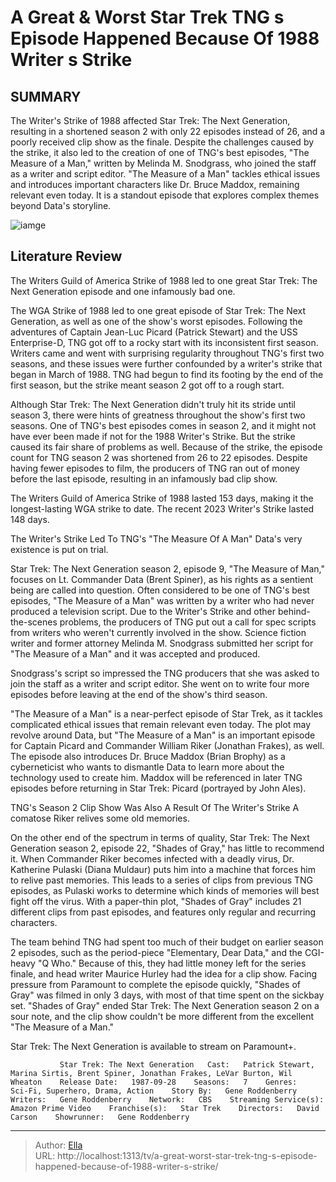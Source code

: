 # A Great &amp; Worst Star Trek TNG s Episode Happened Because Of 1988 Writer s Strike


## SUMMARY 



  The Writer&#39;s Strike of 1988 affected Star Trek: The Next Generation, resulting in a shortened season 2 with only 22 episodes instead of 26, and a poorly received clip show as the finale.   Despite the challenges caused by the strike, it also led to the creation of one of TNG&#39;s best episodes, &#34;The Measure of a Man,&#34; written by Melinda M. Snodgrass, who joined the staff as a writer and script editor.   &#34;The Measure of a Man&#34; tackles ethical issues and introduces important characters like Dr. Bruce Maddox, remaining relevant even today. It is a standout episode that explores complex themes beyond Data&#39;s storyline.  

![iamge](https://static1.srcdn.com/wordpress/wp-content/uploads/2024/01/startrekepisodes_thathappenedbecasueofthe_1988writersstrike.jpg)

## Literature Review
The Writers Guild of America Strike of 1988 led to one great Star Trek: The Next Generation episode and one infamously bad one.




The WGA Strike of 1988 led to one great episode of Star Trek: The Next Generation, as well as one of the show&#39;s worst episodes. Following the adventures of Captain Jean-Luc Picard (Patrick Stewart) and the USS Enterprise-D, TNG got off to a rocky start with its inconsistent first season. Writers came and went with surprising regularity throughout TNG&#39;s first two seasons, and these issues were further confounded by a writer&#39;s strike that began in March of 1988. TNG had begun to find its footing by the end of the first season, but the strike meant season 2 got off to a rough start.




Although Star Trek: The Next Generation didn&#39;t truly hit its stride until season 3, there were hints of greatness throughout the show&#39;s first two seasons. One of TNG&#39;s best episodes comes in season 2, and it might not have ever been made if not for the 1988 Writer&#39;s Strike. But the strike caused its fair share of problems as well. Because of the strike, the episode count for TNG season 2 was shortened from 26 to 22 episodes. Despite having fewer episodes to film, the producers of TNG ran out of money before the last episode, resulting in an infamously bad clip show.



The Writers Guild of America Strike of 1988 lasted 153 days, making it the longest-lasting WGA strike to date. The recent 2023 Writer&#39;s Strike lasted 148 days.





 The Writer&#39;s Strike Led To TNG&#39;s &#34;The Measure Of A Man&#34; 
Data&#39;s very existence is put on trial.
         




Star Trek: The Next Generation season 2, episode 9, &#34;The Measure of Man,&#34; focuses on Lt. Commander Data (Brent Spiner), as his rights as a sentient being are called into question. Often considered to be one of TNG&#39;s best episodes, &#34;The Measure of a Man&#34; was written by a writer who had never produced a television script. Due to the Writer&#39;s Strike and other behind-the-scenes problems, the producers of TNG put out a call for spec scripts from writers who weren&#39;t currently involved in the show. Science fiction writer and former attorney Melinda M. Snodgrass submitted her script for &#34;The Measure of a Man&#34; and it was accepted and produced.



Snodgrass&#39;s script so impressed the TNG producers that she was asked to join the staff as a writer and script editor. She went on to write four more episodes before leaving at the end of the show&#39;s third season.




&#34;The Measure of a Man&#34; is a near-perfect episode of Star Trek, as it tackles complicated ethical issues that remain relevant even today. The plot may revolve around Data, but &#34;The Measure of a Man&#34; is an important episode for Captain Picard and Commander William Riker (Jonathan Frakes), as well. The episode also introduces Dr. Bruce Maddox (Brian Brophy) as a cyberneticist who wants to dismantle Data to learn more about the technology used to create him. Maddox will be referenced in later TNG episodes before returning in Star Trek: Picard (portrayed by John Ales).






 TNG&#39;s Season 2 Clip Show Was Also A Result Of The Writer&#39;s Strike 
A comatose Riker relives some old memories.
          

On the other end of the spectrum in terms of quality, Star Trek: The Next Generation season 2, episode 22, &#34;Shades of Gray,&#34; has little to recommend it. When Commander Riker becomes infected with a deadly virus, Dr. Katherine Pulaski (Diana Muldaur) puts him into a machine that forces him to relive past memories. This leads to a series of clips from previous TNG episodes, as Pulaski works to determine which kinds of memories will best fight off the virus. With a paper-thin plot, &#34;Shades of Gray&#34; includes 21 different clips from past episodes, and features only regular and recurring characters.

The team behind TNG had spent too much of their budget on earlier season 2 episodes, such as the period-piece &#34;Elementary, Dear Data,&#34; and the CGI-heavy &#34;Q Who.&#34; Because of this, they had little money left for the series finale, and head writer Maurice Hurley had the idea for a clip show. Facing pressure from Paramount to complete the episode quickly, &#34;Shades of Gray&#34; was filmed in only 3 days, with most of that time spent on the sickbay set. &#34;Shades of Gray&#34; ended Star Trek: The Next Generation season 2 on a sour note, and the clip show couldn&#39;t be more different from the excellent &#34;The Measure of a Man.&#34;






Star Trek: The Next Generation is available to stream on Paramount&#43;.




               Star Trek: The Next Generation   Cast:   Patrick Stewart, Marina Sirtis, Brent Spiner, Jonathan Frakes, LeVar Burton, Wil Wheaton    Release Date:   1987-09-28    Seasons:   7    Genres:    Sci-Fi, Superhero, Drama, Action    Story By:   Gene Roddenberry    Writers:   Gene Roddenberry    Network:   CBS    Streaming Service(s):   Amazon Prime Video    Franchise(s):   Star Trek    Directors:   David Carson    Showrunner:   Gene Roddenberry      

---

> Author: [Ella](https://instagram.hk.cn/)  
> URL: http://localhost:1313/tv/a-great-worst-star-trek-tng-s-episode-happened-because-of-1988-writer-s-strike/  

